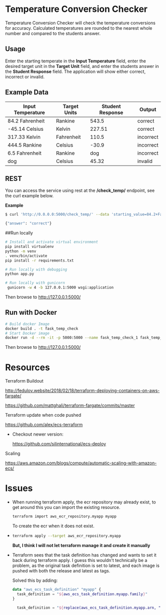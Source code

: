 # Temperature Conversion Checker

Temperature Conversion Checker will check the temperature conversions for accuracy.  Calculated temperatures are rounded to the nearest whole number and compared to the students answer.

## Usage

Enter the starting temperate in the **Input Temperature** field, enter the desired target unit in the **Target Unit** field, and enter the students answer in the **Student Response** field.  The application will show either correct, incorrect or invalid.

## Example Data

| **Input Temperature** | **Target Units** | **Student Response** | **Output** |
| --------------------- | ---------------- | -------------------- | ---------- |
| 84.2 Fahrenheit       | Rankine          | 543.5                | correct    |
| -45.14 Celsius        | Kelvin           | 227.51               | correct    |
| 317.33 Kelvin         | Fahrenheit       | 110.5                | incorrect  |
| 444.5 Rankine         | Celsius          | -30.9                | incorrect  |
| 6.5 Fahrenheit        | Rankine          | dog                  | incorrect  |
| dog                   | Celsius          | 45.32                | invalid    |

## REST

You can access the service using rest at the **/check_temp/** endpoint, see the curl example below.

**Example**

```bash
$ curl 'http://0.0.0.0:5000/check_temp/' --data 'starting_value=84.2+Fahrenheit&desired_unit=Rankine&student_answer=543.5'

{"answer": "correct"}
```

##Run locally

```bash
# Install and activate virtual environment
pip install virtualenv
python -m venv
. venv/bin/activate
pip install -r requirements.txt

# Run locally with debugging
python app.py

# Run locally with gunicorn
 gunicorn -w 4 -b 127.0.0.1:5000 wsgi:application
```

Then browse to http://127.0.0.1:5000/

## Run with Docker

```bash
# Build docker Image
docker build . -t fask_temp_check
# Start Docker image
docker run -d --rm -it -p 5000:5000 --name fask_temp_check_1 fask_temp_check
```

Then browse to http://127.0.0.1:5000/



# Resources

Terraform Buildout

http://fedulov.website/2018/02/18/terraform-deploying-containers-on-aws-fargate/

https://github.com/mattghali/terraform-fargate/commits/master



Terraform update when code pushed

https://github.com/alex/ecs-terraform

- Checkout newer version:

  https://github.com/silinternational/ecs-deploy



Scaling

https://aws.amazon.com/blogs/compute/automatic-scaling-with-amazon-ecs/



# Issues

- When running terraform apply, the ecr repository may already exist, to get around this you can import the existing resource.

  ```bash
  terraform import aws_ecr_repository.myapp myapp
  ```

  

  To create the ecr when it does not exist.

- ```bash
  terraform apply --target aws_ecr_repository.myapp 
  ```

  **But, I think I will not let terraform manage it and create it manually**

- Terraform sees that the task definition has changed and wants to set it back during terraform apply.  I guess this wouldn't technically be a problem, as the original task definition is set to latest, and each image is pushed with both the release and latest as tags.

  Solved this by adding:

  ```terraform
  data "aws_ecs_task_definition" "myapp" {
    task_definition = "${aws_ecs_task_definition.myapp.family}"
  }
  
    task_definition = "${replace(aws_ecs_task_definition.myapp.arn, "/:\\d*$/", "")}:${max("${aws_ecs_task_definition.myapp.revision}", "${data.aws_ecs_task_definition.myapp.revision}")}"
  
  ```

  

